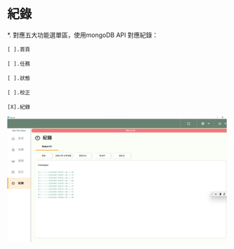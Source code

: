 # 紀錄

*. 對應五大功能選單區，使用mongoDB API 對應紀錄：

    [ ].首頁
    
    [ ].任務
    
    [ ].狀態
    
    [ ].校正
    
    [X].紀錄


![img1.png](../images/img4.png)

